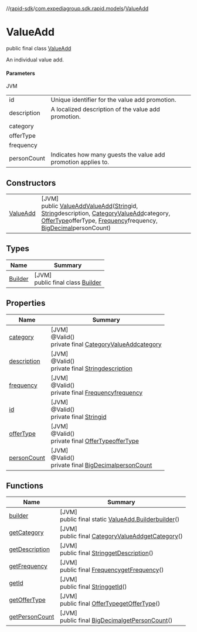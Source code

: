 //[rapid-sdk](../../../index.md)/[com.expediagroup.sdk.rapid.models](../index.md)/[ValueAdd](index.md)

# ValueAdd

public final class [ValueAdd](index.md)

An individual value add.

#### Parameters

JVM

| | |
|---|---|
| id | Unique identifier for the value add promotion. |
| description | A localized description of the value add promotion. |
| category |
| offerType |
| frequency |
| personCount | Indicates how many guests the value add promotion applies to. |

## Constructors

| | |
|---|---|
| [ValueAdd](-value-add.md) | [JVM]<br>public [ValueAdd](index.md)[ValueAdd](-value-add.md)([String](https://docs.oracle.com/javase/8/docs/api/java/lang/String.html)id, [String](https://docs.oracle.com/javase/8/docs/api/java/lang/String.html)description, [CategoryValueAdd](../-category-value-add/index.md)category, [OfferType](../-offer-type/index.md)offerType, [Frequency](../-frequency/index.md)frequency, [BigDecimal](https://docs.oracle.com/javase/8/docs/api/java/math/BigDecimal.html)personCount) |

## Types

| Name | Summary |
|---|---|
| [Builder](-builder/index.md) | [JVM]<br>public final class [Builder](-builder/index.md) |

## Properties

| Name | Summary |
|---|---|
| [category](index.md#1778607657%2FProperties%2F700308213) | [JVM]<br>@Valid()<br>private final [CategoryValueAdd](../-category-value-add/index.md)[category](index.md#1778607657%2FProperties%2F700308213) |
| [description](index.md#217707863%2FProperties%2F700308213) | [JVM]<br>@Valid()<br>private final [String](https://docs.oracle.com/javase/8/docs/api/java/lang/String.html)[description](index.md#217707863%2FProperties%2F700308213) |
| [frequency](index.md#230411639%2FProperties%2F700308213) | [JVM]<br>@Valid()<br>private final [Frequency](../-frequency/index.md)[frequency](index.md#230411639%2FProperties%2F700308213) |
| [id](index.md#-1571387348%2FProperties%2F700308213) | [JVM]<br>@Valid()<br>private final [String](https://docs.oracle.com/javase/8/docs/api/java/lang/String.html)[id](index.md#-1571387348%2FProperties%2F700308213) |
| [offerType](index.md#936262749%2FProperties%2F700308213) | [JVM]<br>@Valid()<br>private final [OfferType](../-offer-type/index.md)[offerType](index.md#936262749%2FProperties%2F700308213) |
| [personCount](index.md#519133273%2FProperties%2F700308213) | [JVM]<br>@Valid()<br>private final [BigDecimal](https://docs.oracle.com/javase/8/docs/api/java/math/BigDecimal.html)[personCount](index.md#519133273%2FProperties%2F700308213) |

## Functions

| Name | Summary |
|---|---|
| [builder](builder.md) | [JVM]<br>public final static [ValueAdd.Builder](-builder/index.md)[builder](builder.md)() |
| [getCategory](get-category.md) | [JVM]<br>public final [CategoryValueAdd](../-category-value-add/index.md)[getCategory](get-category.md)() |
| [getDescription](get-description.md) | [JVM]<br>public final [String](https://docs.oracle.com/javase/8/docs/api/java/lang/String.html)[getDescription](get-description.md)() |
| [getFrequency](get-frequency.md) | [JVM]<br>public final [Frequency](../-frequency/index.md)[getFrequency](get-frequency.md)() |
| [getId](get-id.md) | [JVM]<br>public final [String](https://docs.oracle.com/javase/8/docs/api/java/lang/String.html)[getId](get-id.md)() |
| [getOfferType](get-offer-type.md) | [JVM]<br>public final [OfferType](../-offer-type/index.md)[getOfferType](get-offer-type.md)() |
| [getPersonCount](get-person-count.md) | [JVM]<br>public final [BigDecimal](https://docs.oracle.com/javase/8/docs/api/java/math/BigDecimal.html)[getPersonCount](get-person-count.md)() |
